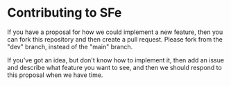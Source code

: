 # Contributing to SFe

If you have a proposal for how we could implement a new feature, then you can fork this repository and then create a pull request. Please fork from the "dev" branch, instead of the "main" branch.

If you've got an idea, but don't know how to implement it, then add an issue and describe what feature you want to see, and then we should respond to this proposal when we have time.